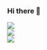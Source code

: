 ### Hi there 👋

<!--
**dimensions-xyz/dimensions-xyz** is a ✨ _special_ ✨ repository because its `README.md` (this file) appears on your GitHub profile.

Here are some ideas to get you started:

- 🔭 I’m currently working on ...
- 🌱 I’m currently learning ...
- 👯 I’m looking to collaborate on ...
- 🤔 I’m looking for help with ...
- 💬 Ask me about ...
- 📫 How to reach me: ...
- 😄 Pronouns: ...
- ⚡ Fun fact: ...
-->

![](https://github-readme-stats.vercel.app/api?username=dimensions-xyz&theme=dark&hide_border=false&include_all_commits=false&count_private=false)<br/>
![](https://github-readme-streak-stats.herokuapp.com/?user=dimensions-xyz&theme=dark&hide_border=false)<br/>
![](https://github-readme-stats.vercel.app/api/top-langs/?username=dimensions-xyz&theme=dark&hide_border=false&include_all_commits=false&count_private=false&layout=compact)
